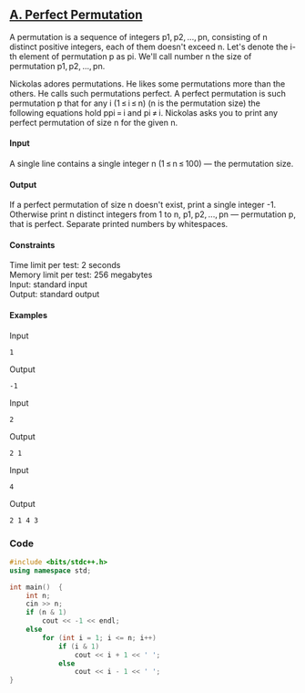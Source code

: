 ## [A. Perfect Permutation](https://codeforces.com/problemset/problem/233/A)

A permutation is a sequence of integers p1, p2, ..., pn, consisting of n distinct positive integers, each of them doesn't exceed n. Let's denote the i-th element of permutation p as pi. We'll call number n the size of permutation p1, p2, ..., pn.

Nickolas adores permutations. He likes some permutations more than the others. He calls such permutations perfect. A perfect permutation is such permutation p that for any i (1 ≤ i ≤ n) (n is the permutation size) the following equations hold ppi = i and pi ≠ i. Nickolas asks you to print any perfect permutation of size n for the given n.

#### Input
A single line contains a single integer n (1 ≤ n ≤ 100) — the permutation size.

#### Output
If a perfect permutation of size n doesn't exist, print a single integer -1. Otherwise print n distinct integers from 1 to n, p1, p2, ..., pn — permutation p, that is perfect. Separate printed numbers by whitespaces.

#### Constraints
Time limit per test: 2 seconds <br>
Memory limit per test: 256 megabytes <br>
Input: standard input <br>
Output: standard output <br>

#### Examples
Input
```
1
```
Output
```
-1
```
Input
```
2
```
Output
```
2 1 
```
Input
```
4
```
Output
```
2 1 4 3
```

### Code
```cpp
#include <bits/stdc++.h>
using namespace std;

int main()  {
    int n;
    cin >> n;
    if (n & 1)
        cout << -1 << endl;
    else
        for (int i = 1; i <= n; i++)
            if (i & 1)
                cout << i + 1 << ' ';
            else
                cout << i - 1 << ' ';
}
```
